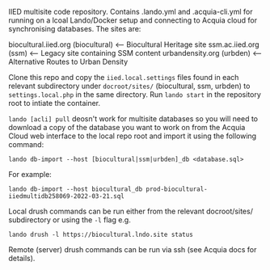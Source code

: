 IIED multisite code repository. Contains .lando.yml and .acquia-cli.yml for running on a lcoal Lando/Docker setup and connecting to Acquia cloud for synchronising databases. The sites are:

biocultural.iied.org (biocultural) <-- Biocultural Heritage site
ssm.ac.iied.org (ssm) <-- Legacy site containing SSM content
urbandensity.org (urbden) <-- Alternative Routes to Urban Density

Clone this repo and copy the `iied.local.settings` files found in each relevant subdirectory under `docroot/sites/` (biocultural, ssm, urbden) to `settings.local.php` in the same directory. Run `lando start` in the repository root to intiate the container.

`lando [acli] pull` deosn't work for multisite databases so you will need to download a copy of the database you want to work on from the Acquia Cloud web interface to the local repo root and import it using the following command:

`lando db-import --host [biocultural|ssm|urbden]_db <database.sql>`

For example:

`lando db-import --host biocultural_db prod-biocultural-iiedmultidb258069-2022-03-21.sql`

Local drush commands can be run either from the relevant docroot/sites/ subdirectory or using the `-l` flag e.g.

`lando drush -l https://biocultural.lndo.site status`

Remote (server) drush commands can be run via ssh (see Acquia docs for details).
